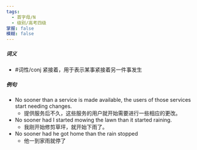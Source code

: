 ```yaml
---
tags:
  - 首字母/N
  - 级别/高考四级
掌握: false
模糊: false
---
```

##### 词义
- #词性/conj  紧接着，用于表示某事紧接着另一件事发生
##### 例句
- No sooner than a service is made available, the users of those services start needing changes.
	- 提供服务后不久，这些服务的用户就开始需要进行一些相应的更改。
- No sooner had I started mowing the lawn than it started raining.
	- 我刚开始修剪草坪，就开始下雨了。
- No sooner had he got home than the rain stopped
	- 他一到家雨就停了